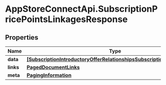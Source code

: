 # AppStoreConnectApi.SubscriptionPricePointsLinkagesResponse

## Properties

Name | Type | Description | Notes
------------ | ------------- | ------------- | -------------
**data** | [**[SubscriptionIntroductoryOfferRelationshipsSubscriptionPricePointData]**](SubscriptionIntroductoryOfferRelationshipsSubscriptionPricePointData.md) |  | 
**links** | [**PagedDocumentLinks**](PagedDocumentLinks.md) |  | 
**meta** | [**PagingInformation**](PagingInformation.md) |  | [optional] 


